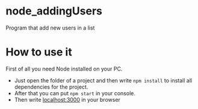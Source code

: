 # node_addingUsers
Program that add new users in a list

# How to use it
First of all you need Node installed on your PC.
* Just open the folder of a project and then write `npm install` to install all dependencies for the project.
* After that you can put `npm start` in your console.
* Then write [<ins>localhost:3000</ins>](https//localhost:3000) in your browser
